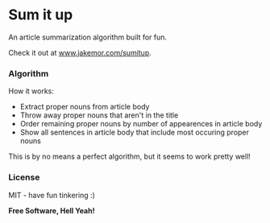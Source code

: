 # Sum it up

An article summarization algorithm built for fun. 

Check it out at www.jakemor.com/sumitup. 

### Algorithm

How it works:

* Extract proper nouns from article body
* Throw away proper nouns that aren't in the title
* Order remaining proper nouns by number of appearences in article body
* Show all sentences in article body that include most occuring proper nouns

This is by no means a perfect algorithm, but it seems to work pretty well!

### License

MIT - have fun tinkering :)


**Free Software, Hell Yeah!**